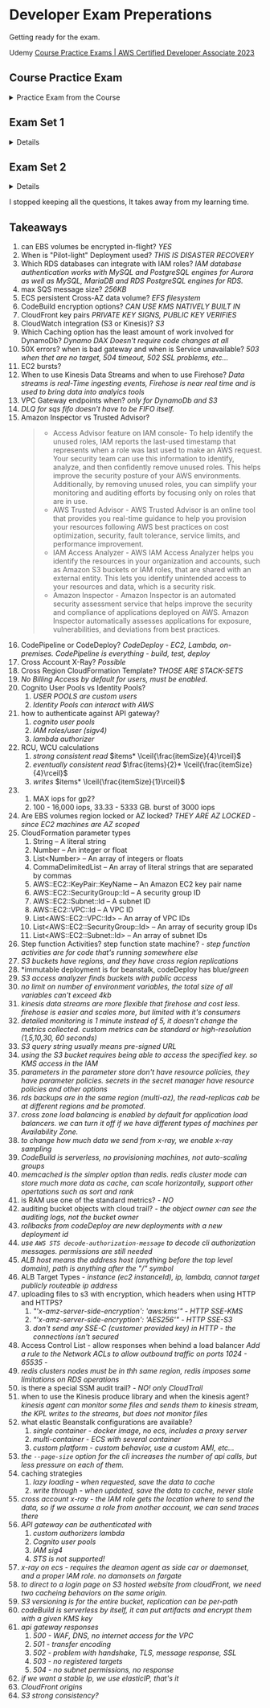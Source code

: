 <!--
ignore these words in spell check for this file
// cSpell:ignore NACL Alexa RCU xLarge
-->

<link rel="stylesheet" type="text/css" href="../../markdown-style.css">

# Developer Exam Preperations

Getting ready for the exam.

Udemy [Course Practice Exams | AWS Certified Developer Associate 2023](https://checkpoint.udemy.com/course/aws-certified-developer-associate-practice-tests-dva-c01)



## Course Practice Exam

<details>
<summary>
Practice Exam from the Course
</summary>

### Question 01

Question

> You are designing a high-performance application that requires *millions of connections*. You have several EC2 instances running Apache2 web servers and the application will require capturing the user’s source IP address and source port without the use of X-Forwarded-For.\
> Which of the following options will meet your needs?

Answer

> Network Load Balancer

 A Network Load Balancer functions at the fourth layer of the Open Systems Interconnection (OSI) model. It can handle millions of requests per second. After the load balancer receives a connection request, it selects a target from the target group for the default rule. It attempts to open a TCP connection to the selected target on the port specified in the listener configuration. Incoming connections remain unmodified, so application software need not support X-Forwarded-For.
### Question 02

Question

> A security company is requiring all developers to perform server-side encryption with customer-provided encryption keys when performing operations in AWS S3. Developers should write software with C# using the AWS SDK and implement the requirement in the PUT, GET, Head, and Copy operations.
> Which of the following encryption methods meets this requirement?

Answer

> SSE-C

 You have the following options for protecting data at rest in Amazon S3:
> - Server-Side Encryption – Request Amazon S3 to encrypt your object before saving it on disks in its data centers and then decrypt it when you download the objects.
> - Client-Side Encryption – Encrypt data client-side and upload the encrypted data to Amazon S3. In this case, you manage the encryption process, the encryption keys, and related tools.
> 
> For the given use-case, the company wants to manage the encryption keys via its custom application and let S3 manage the encryption, therefore you must use Server-Side Encryption with Customer-Provided Keys (SSE-C).\
> Using server-side encryption with customer-provided encryption keys (SSE-C) allows you to set your encryption keys. With the encryption key you provide as part of your request, Amazon S3 manages both the encryption, as it writes to disks, and decryption, when you access your objects.


### Question 03

Question

> An IT company uses AWS CloudFormation templates to provision their AWS infrastructure for Amazon EC2, Amazon VPC, and Amazon S3 resources. Using cross-stack referencing, a developer creates a stack called NetworkStack which will export the subnetId that can be used when creating EC2 instances in another stack.\
> To use the exported value in another stack, which of the following functions must be used?

Answer

> !ImportValue



 > The intrinsic function Fn::ImportValue returns the value of an output exported by another stack. You typically use this function to create cross-stack references.
> Incorrect options:
> - !Ref - Returns the value of the specified parameter or resource.
> - !GetAtt - Returns the value of an attribute from a resource in the template.
> - !Sub - Substitutes variables in an input string with values that you specify.
### Question 04

Question

> A development team at a social media company uses AWS Lambda for its serverless stack on AWS Cloud. For a new deployment, the Team Lead wants to send only a certain portion of the traffic to the new Lambda version. In case the deployment goes wrong, the solution should also support the ability to roll back to a previous version of the Lambda function, with MINIMUM downtime for the application.\
> As a Developer Associate, which of the following options would you recommend to address this use-case?

Answer

> Set up the application to use an alias that points to the current version. Deploy the new version of the code and configure the alias to send 10% of the users to this new version. If the deployment goes wrong, reset the alias to point all traffic to the current version


### Question 05

Question

> A developer from your team has configured the load balancer to route traffic equally between instances or across Availability Zones. However, Elastic Load Balancing (ELB) routes more traffic to one instance or Availability Zone than the others.\
> Why is this happening and how can it be fixed? (Select two)

Answer

> - Sticky sessions are enabled for the load balancer
> - Instances of a specific capacity type aren’t equally distributed across Availability Zones


### Question 06

Question

> A developer is configuring a bucket policy that denies upload object permission to any requests that do not include the `x-amz-server-side-encryption` header requesting server-side encryption with SSE-KMS for an Amazon S3 bucket - examplebucket.\
> Which of the following policies is the right fit for the given requirement?

Answer

``` json
{ "Version":"2012-10-17", "Id":"PutObjectPolicy", "Statement":[{ "Sid":"DenyUnEncryptedObjectUploads", "Effect":"Deny", "Principal":"", "Action":"s3:PutObject", "Resource":"arn:aws:s3:::examplebucket/", "Condition":{ "StringNotEquals":{ "s3:x-amz-server-side-encryption":"aws:kms" } } } ] }
```


### Question 07

Question

> You are responsible for an application that runs on multiple Amazon EC2 instances. In front of the instances is an Internet-facing load balancer that takes requests from clients over the internet and distributes them to the EC2 instances.
> A health check is configured to ping the index.html page found in the root directory for the health status. When accessing the website via the internet visitors of the website receive timeout errors.\
> What should be checked first to resolve the issue?

Answer

> Security Groups


### Question 08

Question

> A development team wants to build an application using serverless architecture. The team plans to use AWS Lambda functions extensively to achieve this goal.\
> The developers of the team work on different programming languages like Python, .NET and Javascript. The team wants to model the cloud infrastructure using any of these programming languages.\
> Which AWS service/tool should the team use for the given use-case?

Answer

> AWS Cloud Development kit


### Question 09

Question

> A .NET developer team works with many ASP.NET web applications that use EC2 instances to host them on IIS. The deployment process needs to be configured so that multiple versions of the application can run in AWS Elastic Beanstalk. One version would be used for development, testing, and another version for load testing.\
> Which of the following methods do you recommend?

Answer

> Define a dev environment with a single instance and a 'load test' environment that has settings close to production environment.

 AWS Elastic Beanstalk makes it easy to create new environments for your application. You can create and manage separate environments for development, testing, and production use, and you can deploy any version of your application to any environment. Environments can be long-running or temporary. When you terminate an environment, you can save its configuration to recreate it later.\
> It is common practice to have many environments for the same application. You can deploy multiple environments when you need to run multiple versions of an application. So for the given use-case, you can set up 'dev' and 'load test' environment.
### Question 10

Question

> A company has a workload that requires 14,000 consistent IOPS for data that must be durable and secure. The compliance standards of the company state that the data should be secure at every stage of its lifecycle on all of the EBS volumes they use
> Which of the following statements are true regarding data security on EBS?

Answer

> EBS volumes support both in-flight encryption and encryption at rest using KMS


### Question 11

Question

> A firm runs its technology operations on a fleet of Amazon EC2 instances. The firm needs a certain software to be available on the instances to support their daily workflows. The developer team has been told to use the user data feature of EC2 instances.
> Which of the following are true about the user data EC2 configuration? ( Select two)

Answer

> - By default, scripts entered as user data are executed with root user privileges.
> - By default, user data runs only during the boot cycle when you first launch an instance


### Question 12

Question

> You have a Java-based application running on EC2 instances loaded with AWS CodeDeploy agents. You are considering different options for deployment, one is the flexibility that allows for incremental deployment of your new application versions and replaces existing versions in the EC2 instances. The other option is a strategy in which an Auto Scaling group is used to perform a deployment.\
> Which of the following options will allow you to deploy in this manner? (Select two)

Answer

> - In-place Deployment
> - Blue/green Deployment




### Question 13

Question

> Your company leverages Amazon CloudFront to provide content via the internet to customers with low latency. Aside from latency, security is another concern and you are looking for help in enforcing end-to-end connections using HTTPS so that content is protected.\
> Which of the following options is available for HTTPS in AWS CloudFront?


Answer

> Between clients and CloudFront as well as between CloudFront and backend



### Question 14

Question

> You are planning to build a fleet of EBS-optimized EC2 instances to handle the load of your new application. Due to security compliance, your organization wants any secret strings used in the application to be encrypted to prevent exposing values as clear text.
> The solution requires that decryption events be audited and API calls to be simple. How can this be achieved? (select two)

Answer

> - Store the secret as SecureString in SSM Parameter Store.
> - Audit using CloudTrail


### Question 15

Question

> You are storing your video files in a separate S3 bucket than your main static website in an S3 bucket. When accessing the video URLs directly the users can view the videos on the browser, but they can't play the videos while visiting the main website.\
> What is the root cause of this problem?

Answer

> Enable CORS


### Question 16

Question

> A development team has configured inbound traffic for the relevant ports in both the Security Group of the EC2 instance as well as the Network Access Control List (NACL) of the subnet for the EC2 instance. The team is, however, unable to connect to the service running on the Amazon EC2 instance.\
> As a developer associate, which of the following will you recommend to fix this issue?

Answer

> Security Groups are stateful, so allowing inbound traffic to the necessary ports enables the connection. Network ACLs are stateless, so you must allow both inbound and outbound traffic

### Question 17

Question

> A development team has deployed a REST API in Amazon API Gateway to two different stages - a test stage and a prod stage. The test stage is used as a test build and the prod stage as a stable build. After the updates have passed the test, the team wishes to promote the test stage to the prod stage.\
> Which of the following represents the optimal solution for this use-case?

Answer

> Update stage variable value from the stage name of test to that of prod





### Question 18

Question

> As an AWS certified developer associate, you are working on an AWS CloudFormation template that will create resources for a company's cloud infrastructure. Your template is composed of three stacks which are Stack-A, Stack-B, and Stack-C. Stack-A will provision a VPC, a security group, and subnets for public web applications that will be referenced in Stack-B and Stack-C.\
> After running the stacks you decide to delete them, in which order should you do it?

Answer

> Stack B, then Stack C, then Stack A


### Question 19

Question

> The Development team at a media company is working on securing their databases.\
> Which of the following AWS database engines can be configured with IAM Database Authentication? (Select two)

Answer

> - RDS MySQL
> - RDS PostGreSQL



### Question 20

Question

> A large firm stores its static data assets on Amazon S3 buckets. Each service line of the firm has its own AWS account. For a business use case, the Finance department needs to give access to their S3 bucket's data to the Human Resources department.
> Which of the below options is NOT feasible for cross-account access of S3 bucket objects?

Answer

> Use IAM roles and resource-based policies delegate access across accounts within different partitions via programmatic access only.

AWS Delegation are between partitions (china, gov, general aws).



### Question 21

Question

> When running a Rolling deployment in Elastic Beanstalk environment, only two batches completed the deployment successfully, while rest of the batches failed to deploy the updated version. Following this, the development team terminated the instances from the failed deployment.\
> What will be the status of these failed instances post termination?

Answer

> Elastic Beanstalk will replace them with instances running the application version from the most recent successful deployment



### Question 22

Question

> While defining a business workflow as state machine on AWS Step Functions, a developer has configured several states.\
> Which of the following would you identify as the state that represents a single unit of work performed by a state machine?

Answer

``` json
"HelloWorld": {
  "Type": "Task",
  "Resource": "arn:aws:lambda:us-east-1:123456789012:function:HelloFunction",
  "Next": "AfterHelloWorldState",
  "Comment": "Run the HelloWorld Lambda function"
}
```



### Question 23

Question

> A Developer at a company is working on a CloudFormation template to set up resources. Resources will be defined using code and provisioned based on certain conditions defined in the `Conditions` section.\
> Which section of a CloudFormation template cannot be associated with `Condition`?

Answer

> Parameters



### Question 24

Question

> An e-commerce company has multiple EC2 instances operating in a private subnet which is part of a custom VPC. These instances are running an image processing application that needs to access images stored on S3. Once each image is processed, the status of the corresponding record needs to be marked as completed in a DynamoDB table.\
> How would you go about providing private access to these AWS resources which are not part of this custom VPC?

Answer

> Create a separate gateway endpoint for S3 and DynamoDB each. Add two new target entries for these two gateway endpoints in the route table of the custom VPC



### Question 25

Question

> You team maintains a public API Gateway that is accessed by clients from another domain. Usage has been consistent for the last few months but recently it has more than doubled. As a result, your costs have gone up and would like to prevent other unauthorized domains from accessing your API.\
> Which of the following actions should you take?

Answer

> Restrict access by using CORS 



### Question 26

Question

> A company's e-commerce application becomes slow when traffic spikes. The application has a three-tier architecture (web, application and database tier) that uses synchronous transactions. The development team at the company has identified certain bottlenecks in the application tier and it is looking for a long term solution to improve the application's performance.\
> As a developer associate, which of the following solutions would you suggest to meet the required application response times while accounting for any traffic spikes?

Answer

> Leverage horizontal scaling for the web and application tiers by using Auto Scaling groups and Application Load Balancer

### Question 27

Question

> You are working for a shipping company that is automating the creation of ECS clusters with an Auto Scaling Group using an AWS CloudFormation template that accepts cluster name as its parameters. Initially, you launch the template with input value 'MainCluster', which deployed five instances across two availability zones. The second time, you launch the template with an input value 'SecondCluster'.\
> However, the instances created in the second run were also launched in 'MainCluster' even after specifying a different cluster name.\
> What is the root cause of this issue?

Answer

>  The cluster name Parameter has not been updated in the file /etc/ecs/ecs.config during bootstrap



### Question 28

Question

> A financial services company has developed a REST API which is deployed in an Auto Scaling Group behind an Application Load Balancer. The API stores the data payload in DynamoDB and the static content is served through S3. Upon analyzing the usage pattern, it's found that 80% of the read requests are shared across all users.\
> As a Developer Associate, how can you improve the application performance while optimizing the cost with the least development effort?

Answer

> Enable DynamoDB Accelerator (DAX) for DynamoDB and CloudFront for S3





### Question 29

Question

> AWS CloudFormation helps model and provision all the cloud infrastructure resources needed for your business.\
> Which of the following services rely on CloudFormation to provision resources (Select two)?

Answer

> - AWS Elastic Beanstalk
> - AWS Serverless Application Model (AWS SAM)



### Question 30

Question

> Your company has been hired to build a resilient mobile voting app for an upcoming music award show that expects to have 5 to 20 million viewers. The mobile voting app will be marketed heavily months in advance so you are expected to handle millions of messages in the system. You are configuring Amazon Simple Queue Service (SQS) queues for your architecture that should receive messages from 20 KB to 200 KB.\
> Is it possible to send these messages to SQS?

Answer

> Yes, the max message size is 256KB



### Question 31

Question

> As a developer, you are working on creating an application using AWS Cloud Development Kit (CDK).\
> Which of the following represents the correct order of steps to be followed for creating an app using AWS CDK?

Answer

> Create the app from a template provided by AWS CDK -> Add code to the app to create resources within stacks -> Build the app (optional) -> Synthesize one or more stacks in the app -> Deploy stack(s) to your AWS account



### Question 32

Question

> An Auto Scaling group has a maximum capacity of 3, a current capacity of 2, and a scaling policy that adds 3 instances.\
> When executing this scaling policy, what is the expected outcome?


Answer

> Amazon EC2 Auto Scaling adds only 1 instance to the group



### Question 33

Question

> Amazon Simple Queue Service (SQS) has a set of APIs for various actions supported by the service.\
> As a developer associate, which of the following would you identify as correct regarding the CreateQueue API? (Select two)

Answer

> - You can't change the queue type after you create it
> - The visibility timeout value for the queue is in seconds, which defaults to 30 seconds

### Question 34

Question

> ECS Fargate container tasks are usually spread across Availability Zones (AZs) and the underlying workloads need persistent cross-AZ shared access to the data volumes configured for the container tasks.\
> Which of the following solutions is the best choice for these workloads?

Answer

> Amazon EFS volumes



### Question 35

Question

> A Developer is configuring Amazon EC2 Auto Scaling group to scale dynamically.\
> Which metric below is NOT part of Target Tracking Scaling Policy?



Answer

> `ApproximateNumberOfMessagesVisible` 



### Question 36

Question

> You are working with a t2.small instance bastion host that has the AWS CLI installed to help manage all the AWS services installed on it. You would like to know the security group and the instance id of the current instance.
> Which of the following will help you fetch the needed information?

Answer

> Query the metadata at http://169.254.169.254/latest/meta-data



### Question 37

Question

> A company follows collaborative development practices. The engineering manager wants to isolate the development effort by setting up simulations of API components owned by various development teams.\
> Which API integration type is best suited for this requirement?


Answer

> Mock



### Question 38

Question

> You were assigned to a project that requires the use of the AWS CLI to build a project with AWS CodeBuild. Your project's root directory includes the buildspec.yml file to run build commands and would like your build artifacts to be automatically encrypted at the end.\
> How should you configure CodeBuild to accomplish this?


Answer

> Specify a KMS key to use





### Question 39

Question

> A company uses Amazon Simple Email Service (SES) to cost-effectively send subscription emails to the customers. Intermittently, the SES service throws the error: Throttling – Maximum sending rate exceeded.\
> As a developer associate, which of the following would you recommend to fix this issue?

Answer

> Use Exponential Backoff technique to introduce delay in time before attempting to execute the operation again



### Question 40

Question

> Your company has embraced cloud-native microservices architectures. New applications must be dockerized and stored in a registry service offered by AWS. The architecture should support dynamic port mapping and support multiple tasks from a single service on the same container instance. All services should run on the same EC2 instance.\
> Which of the following options offers the best-fit solution for the given use-case?

Answer

> Application Load Balancer + ECS



### Question 41

Question

> A company ingests real-time data into its on-premises data center and subsequently a daily data feed is compressed into a single file and uploaded on Amazon S3 for backup. The typical compressed file size is around 2 GB.\
> Which of the following is the fastest way to upload the daily compressed file into S3?

Answer

> Upload the compressed file using multipart upload with S3 transfer acceleration





### Question 42

Question

> A developer is defining the signers that can create signed URLs for their Amazon CloudFront distributions.\
> Which of the following statements should the developer consider while defining the signers? (Select two)

Answer

> - When you create a signer, the public key is with CloudFront and private key is used to sign a portion of URL
> - When you use the root user to manage CloudFront key pairs, you can only have up to two active CloudFront key pairs per AWS account



### Question 43

Question

> A company has recently launched a new gaming application that the users are adopting rapidly. The company uses RDS MySQL as the database. The development team wants an urgent solution to this issue where the rapidly increasing workload might exceed the available database storage.\
> As a developer associate, which of the following solutions would you recommend so that it requires minimum development effort to address this requirement?

Answer

> Enable storage auto-scaling for RDS MySQL


### Question 44

Question

> You are getting ready for an event to show off your Alexa skill written in JavaScript. As you are testing your voice activation commands you find that some intents are not invoking as they should and you are struggling to figure out what is happening. You included the following code console.log(JSON.stringify(this.event)) in hopes of getting more details about the request to your Alexa skill.\
> You would like the logs stored in an Amazon Simple Storage Service (S3) bucket named MyAlexaLog. How do you achieve this?

Answer

> Use CloudWatch integration feature with S3





### Question 45

Question

> A developer is testing Amazon Simple Queue Service (SQS) queues in a development environment. The queue along with all its contents has to be deleted after testing.\
> Which SQS API should be used for this requirement?

Answer

> DeleteQueue 



### Question 46

Question

> A popular mobile app retrieves data from an AWS DynamoDB table that was provisioned with read-capacity units (RCU’s) that are evenly shared across four partitions. One of those partitions is receiving more traffic than the other partitions, causing hot partition issues.\
> What technology will allow you to reduce the read traffic on your AWS DynamoDB table with minimal effort?

Answer

> DynamoDB DAX





### Question 47

Question

> A banking application needs to send real-time alerts and notifications based on any updates from the backend services. The company wants to avoid implementing complex polling mechanisms for these notifications.\
> Which of the following types of APIs supported by the Amazon API Gateway is the right fit?

Answer

> WebSocket APIs





### Question 48

Question

> A company would like to migrate the existing application code from a GitHub repository to AWS CodeCommit.\
> As an AWS Certified Developer Associate, which of the following would you recommend for migrating the cloned repository to CodeCommit over HTTPS?

Answer

> Use Git credentials generated from IAM



### Question 49

Question

> A pharmaceutical company uses Amazon EC2 instances for application hosting and Amazon CloudFront for content delivery. A new research paper with critical findings has to be shared with a research team that is spread across the world.\
> Which of the following represents the most optimal solution to address this requirement without compromising the security of the content?

Answer

> Use CloudFront signed URL feature to control access to the file





### Question 50

Question

> An e-commerce company uses AWS CloudFormation to implement Infrastructure as Code for the entire organization. Maintaining resources as stacks with CloudFormation has greatly reduced the management effort needed to manage and maintain the resources. However, a few teams have been complaining of failing stack updates owing to out-of-band fixes running on the stack resources.\
> Which of the following is the best solution that can help in keeping the CloudFormation stack and its resources in sync with each other?

Answer

> Use Drift Detection feature of CloudFormation





### Question 51

Question

> A company wants to automate its order fulfillment and inventory tracking workflow. Starting from order creation to updating inventory to shipment, the entire process has to be tracked, managed and updated automatically.\
> Which of the following would you recommend as the most optimal solution for this requirement?

Answer

> Use AWS Step Functions to coordinate and manage the components of order management and inventory tracking workflow



### Question 52

Question

> DevOps engineers are developing an order processing system where notifications are sent to a department whenever an order is placed for a product. The system also pushes identical notifications of the new order to a processing module that would allow EC2 instances to handle the fulfillment of the order.\
> In the case of processing errors, the messages should be allowed to be re-processed at a later stage.The order processing system should be able to scale transparently without the need for any manual or programmatic provisioning of resources.\
> Which of the following solutions can be used to address this use-case?

Answer

> SNS + SQS





### Question 53

Question

> A company has built its technology stack on AWS serverless architecture for managing all its business functions. To expedite development for a new business requirement, the company is looking at using pre-built serverless applications.\
> Which AWS service represents the easiest solution to address this use-case?

Answer

> AWS Serverless Application Repository (SAR)



### Question 54

Question

> What steps can a developer take to optimize the performance of a CPU-bound AWS Lambda function and ensure fast response time?

Answer

> Increase the function's memory





### Question 55

Question

> You work as a developer doing contract work for the government on AWS gov cloud. Your applications use Amazon Simple Queue Service (SQS) for its message queue service. Due to recent hacking attempts, security measures have become stricter and require you to store data in encrypted queues.\
> Which of the following steps can you take to meet your requirements without making changes to the existing code?

Answer

> Enable SQS KMS encryption





### Question 56

Question

> You have migrated an on-premise SQL Server database to an Amazon Relational Database Service (RDS) database attached to a VPC inside a private subnet. Also, the related Java application, hosted on-premise, has been moved to an Amazon Lambda function.\
> Which of the following should you implement to connect AWS Lambda function to its RDS instance?

Answer

> Configure Lambda to connect to VPC with private subnet and Security Group needed to access RDS



### Question 57

Question

> A developer has created a new Application Load Balancer but has not registered any targets with the target groups.\
> Which of the following errors would be generated by the Load Balancer?

Answer

> HTTP 503: Service unavailable





### Question 58

Question

> After a test deployment in ElasticBeanstalk environment, a developer noticed that all accumulated Amazon EC2 burst balances were lost.\
> Which of the following options can lead to this behavior?

Answer

> The deployment was either run with immutable updates or in traffic splitting mode



### Question 59

Question

> A website serves static content from an Amazon Simple Storage Service (Amazon S3) bucket and dynamic content from an application load balancer. The user base is spread across the world and latency should be minimized for a better user experience.\
> Which technology/service can help access the static and dynamic content while keeping the data latency low?

Answer

> Configure CloudFront with multiple origins to serve both static and dynamic content at low latency to global users



### Question 60

Question

> A serverless application built on AWS processes customer orders 24/7 using an AWS Lambda function and communicates with an external vendor's HTTP API for payment processing. The development team wants to notify the support team in near real-time using an existing Amazon Simple Notification Service (Amazon SNS) topic, but only when the external API error rate exceeds 5% of the total transactions processed in an hour.\
> As an AWS Certified Developer Associate, which option will you suggest as the most efficient solution?

Answer

> Configure and push high-resolution custom metrics to CloudWatch that record the failures of the external payment processing API calls. Create a CloudWatch alarm that sends a notification via the existing SNS topic when the error rate exceeds the specified rate



### Question 61

Question

> The development team at an e-commerce company is preparing for the upcoming Thanksgiving sale. The product manager wants the development team to implement appropriate caching strategy on Amazon ElastiCache to withstand traffic spikes on the website during the sale. A key requirement is to facilitate consistent updates to the product prices and product description, so that the cache never goes out of sync with the backend.\
> As a Developer Associate, which of the following solutions would you recommend for the given use-case?

Answer

> Use a caching strategy to write to the backend first and then invalidate the cache





### Question 62

Question

> A company has more than 100 million members worldwide enjoying 125 million hours of TV shows and movies each day. The company uses AWS for nearly all its computing and storage needs, which use more than 10,000 server instances on AWS. This results in an extremely complex and dynamic networking environment where applications are constantly communicating inside AWS and across the Internet. Monitoring and optimizing its network is critical for the company.\
> The company needs a solution for ingesting and analyzing the multiple terabytes of real-time data its network generates daily in the form of flow logs. Which technology/service should the company use to ingest this data economically and has the flexibility to direct this data to other downstream systems?

Answer

> Amazon Kinesis Data Streams


### Question 63

Question

> A company developed an app-based service for citizens to book transportation rides in the local community. The platform is running on AWS EC2 instances and uses Amazon Relational Database Service (RDS) for storing transportation data.\
> A new feature has been requested where receipts would be emailed to customers with PDF attachments retrieved from Amazon Simple Storage Service (S3).\
> Which of the following options will provide EC2 instances with the right permissions to upload files to Amazon S3 and generate S3 Signed URL?

Answer

> Create an IAM Role for EC2



### Question 64

Question

> A junior developer has been asked to configure access to an Amazon EC2 instance hosting a web application. The developer has configured a new security group to permit incoming HTTP traffic from 0.0.0.0/0 and retained any default outbound rules.\
> A custom Network Access Control List (NACL) connected with the instance's subnet is configured to permit incoming HTTP traffic from 0.0.0.0/0 and retained any default outbound rules.\
> Which of the following solutions would you suggest if the EC2 instance needs to accept and respond to requests from the internet?

Answer

> An outbound rule must be added to the Network ACL (NACL) to allow the response to be sent to the client on the ephemeral port range



### Question 65

Question

> A junior developer working on ECS instances terminated a container instance in Amazon Elastic Container Service (Amazon ECS) as per instructions from the team lead. But the container instance continues to appear as a resource in the ECS cluster.\
> As a Developer Associate, which of the following solutions would you recommend to fix this behavior?

Answer

> You terminated the container instance while it was in STOPPED state, that lead to this synchronization issues

</details>

## Exam Set 1 
<details>

### Question 01

Question

> A development team lead is responsible for managing access for her IAM principals. At the start of the cycle, she has granted excess privileges to users to keep them motivated for trying new things. She now wants to ensure that the team has only the minimum permissions required to finish their work.\
> Which of the following will help her identify unused IAM roles and remove them without disrupting any service?

Answer

> Access Advisor feature on IAM console



### Question 02

Question

> As a developer, you are working on creating an application using AWS Cloud Development Kit (CDK).\
> Which of the following represents the correct order of steps to be followed for creating an app using AWS CDK?

Answer

> Create the app from a template provided by AWS CDK -> Add code to the app to create resources within stacks -> Build the app (optional) -> Synthesize one or more stacks in the app -> Deploy stack(s) to your AWS account



### Question 03

Question

> An IT company is configuring Auto Scaling for its Amazon EC2 instances spread across different AZs and Regions.\
> Which of the following scenarios are NOT correct about EC2 Auto Scaling? (Select two)

Answer

> - Auto Scaling groups that span across multiple Regions need to be enabled for all the Regions specified 
> - An Auto Scaling group can contain EC2 instances in only one Availability Zone of a Region


### Question 04

Question

> A developer has been asked to create a web application to be deployed on EC2 instances. The developer just wants to focus on writing application code without worrying about server provisioning, configuration and deployment.\
> As a Developer Associate, which AWS service would you recommend for the given use-case?

Answer

> Elastic Beanstalk





### Question 05

Question

> Amazon Simple Queue Service (SQS) has a set of APIs for various actions supported by the service.\
> As a developer associate, which of the following would you identify as correct regarding the CreateQueue API? (Select two)

Answer

> - You can't change the queue type after you create it
> - The visibility timeout value for the queue is in seconds, which defaults to 30 seconds



### Question 06

Question

> A developer is testing Amazon Simple Queue Service (SQS) queues in a development environment. The queue along with all its contents has to be deleted after testing.\
> Which SQS API should be used for this requirement?

Answer

> DeleteQueue 



### Question 07

Question

> When running a Rolling deployment in Elastic Beanstalk environment, only two batches completed the deployment successfully, while rest of the batches failed to deploy the updated version. Following this, the development team terminated the instances from the failed deployment.\
> What will be the status of these failed instances post termination?

Answer

> Elastic Beanstalk will replace them with instances running the application version from the most recent successful deployment



### Question 08

Question

> A developer has been asked to create an application that can be deployed across a fleet of EC2 instances. The configuration must allow for full control over the deployment steps using the blue-green deployment.\
> Which service will help you achieve that?

Answer

> CodeDeploy



### Question 09

Question

> You are a developer working on AWS Lambda functions that are invoked via REST API's using Amazon API Gateway. Currently, when a GET request is invoked by the consumer, the entire data-set returned by the Lambda function is visible. Your team lead asked you to format the data response.\
> Which feature of the API Gateway can be used to solve this issue?

Answer

> Use API Gateway Mapping Templates



### Question 10

Question

> The development team has just configured and attached the IAM policy needed to access AWS Billing and Cost Management for all users under the Finance department. But, the users are unable to see AWS Billing and Cost Management service in the AWS console.\
> What could be the reason for this issue?

Answer

> You need to activate IAM user access to the Billing and Cost Management console for all the users who need access



### Question 11 

Question

> A SaaS company runs a HealthCare web application that is used worldwide by users. There have been requests by mobile developers to expose public APIs for the application-specific functionality. You decide to make the APIs available to mobile developers as product offerings.\
> Which of the following options will allow you to do that?

Answer

> Use API Gateway Usage Plans





### Question 12

Question

> A company is creating a gaming application that will be deployed on mobile devices. The application will send data to a Lambda function-based RESTful API. The application will assign each API request a unique identifier.\
> The volume of API requests from the application can randomly vary at any given time of day. During request throttling, the application might need to retry requests. The API must be able to address duplicate requests without inconsistencies or data loss.\
> Which of the following would you recommend to handle these requirements?

Answer

> Persist the unique identifier for each request in a DynamoDB table. Change the Lambda function to check the table for the identifier before processing the request



### Question 13

Question

> A company uses Elastic Beanstalk to manage its IT infrastructure on AWS Cloud and it would like to deploy the new application version to the EC2 instances. When the deployment is executed, some instances should serve requests with the old application version, while other instances should serve requests using the new application version until the deployment is completed.\
> Which deployment meets this requirement without incurring additional costs?

Answer

> Rolling



### Question 14

Question

> A gaming company wants to store information about all the games that the company has released. Each game has a name, version number, and category (such as sports, puzzles, strategy, etc). The game information also can include additional properties about the supported platforms and technical specifications. This additional information is inconsistent across games.\
> You have been hired as an AWS Certified Developer Associate to build a solution that addresses the following use cases:
> - For a given name and version number, get all details about the game that has that name and version number.
> - For a given name, get all details about all games that have that name.
> - For a given category, get all details about all games in that category.
>
> What will you recommend as the most efficient solution?

Answer

> Set up an Amazon DynamoDB table with a primary key that consists of the name as the partition key and the version number as the sort key. Create a global secondary index that has the category as the partition key and the name as the sort key



### Question 15

Question

> An organization has hosted its EC2 instances in two AZs. AZ1 has two instances and AZ2 has 8 instances. The Elastic Load Balancer managing the instances in the two AZs has cross-zone load balancing enabled in its configuration.\
> What percentage traffic will each of the instances in AZ1 receive?

Answer

> 10 - Cross-zone load Balancing in enabled



### Question 16

Question

> A development team has configured inbound traffic for the relevant ports in both the Security Group of the EC2 instance as well as the Network Access Control List (NACL) of the subnet for the EC2 instance. The team is, however, unable to connect to the service running on the Amazon EC2 instance.\
> As a developer associate, which of the following will you recommend to fix this issue?

Answer

> Security Groups are stateful, so allowing inbound traffic to the necessary ports enables the connection. Network ACLs are stateless, so you must allow both inbound and outbound traffic



### Question 17

Question

> You are a developer in a manufacturing company that has several servers on-site. The company decides to move new development to the cloud using serverless technology. You decide to use the AWS Serverless Application Model (AWS SAM) and work with an AWS SAM template file to represent your serverless architecture.\
> Which of the following is NOT a valid serverless resource type?

Answer

> AWS::Serverless::UserPool





### Question 18

Question

> A retail company is migrating its on-premises database to Amazon RDS for PostgreSQL. The company has read-heavy workloads. The development team at the company is looking at refactoring the code to achieve optimum read performance for SQL queries.\
> Which solution will address this requirement with the least current as well as future development effort?


Answer

> Set up Amazon RDS with one or more read replicas. Refactor the application code so that the queries use the endpoint for the read replicas



### Question 19

Question

> A development team wants to build an application using serverless architecture. The team plans to use AWS Lambda functions extensively to achieve this goal. The developers of the team work on different programming languages like Python, .NET and Javascript. The team wants to model the cloud infrastructure using any of these programming languages.\
> Which AWS service/tool should the team use for the given use-case?

Answer

> AWS Cloud Development Kit (CDK) 



### Question 20

Question

> The manager at an IT company wants to set up member access to user-specific folders in an Amazon S3 bucket - bucket-a. So, user x can only access files in his folder - bucket-a/user/user-x/ and user y can only access files in her folder - bucket-a/user/user-y/ and so on.\
> As a Developer Associate, which of the following IAM constructs would you recommend so that the policy snippet can be made generic for all team members and the manager does not need to create separate IAM policy for each team member?

Answer

> IAM policy variables





### Question 21

Question

> To enable HTTPS connections for his web application deployed on the AWS Cloud, a developer is in the process of creating server certificate.\
> Which AWS entities can be used to deploy SSL/TLS server certificates? (Select two)

Answer

> - AWS Certificate Manager
> - IAM 





### Question 22

Question

> You have deployed a Java application to an EC2 instance where it uses the X-Ray SDK. When testing from your personal computer, the application sends data to X-Ray but when the application runs from within EC2, the application fails to send data to X-Ray.\
> Which of the following does NOT help with debugging the issue?

Answer

> X-Ray sampling



### Question 23

Question

> After a test deployment in ElasticBeanstalk environment, a developer noticed that all accumulated Amazon EC2 burst balances were lost.\
> Which of the following options can lead to this behavior?

Answer

> The deployment was either run with immutable updates or in traffic splitting mode



### Question 24

Question

> An application is hosted by a 3rd party and exposed at yourapp.3rdparty.com. You would like to have your users access your application using www.mydomain.com, which you own and manage under Route 53.\
> What Route 53 record should you create?

Answer

> CNAME



### Question 25

Question

> You have chosen AWS Elastic Beanstalk to upload your application code and allow it to handle details such as provisioning resources and monitoring.\
> When creating configuration files for AWS Elastic Beanstalk which naming convention should you follow?

Answer

> `.ebextensions/<mysettings>.config`



### Question 26

Question

> A developer has an application that stores data in an Amazon S3 bucket. The application uses an HTTP API to store and retrieve objects. When the PutObject API operation adds objects to the S3 bucket the developer must encrypt these objects at rest by using server-side encryption with Amazon S3-managed keys (SSE-S3).\
> Which solution will guarantee that any upload request without the mandated encryption is not processed?


Answer

> Invoke the PutObject API operation and set the `x-amz-server-side-encryption` header as `AES256`. Use an S3 bucket policy to deny permission to upload an object unless the request has this header



### Question 27

Question

> A data analytics company processes Internet-of-Things (IoT) data using Amazon Kinesis. The development team has noticed that the IoT data feed into Kinesis experiences periodic spikes. The PutRecords API call occasionally fails and the logs show that the failed call returns the response shown below:
```json
HTTP/1.1 200 OK
x-amzn-RequestId: <RequestId>
Content-Type: application/x-amz-json-1.1
Content-Length: <PayloadSizeBytes>
Date: <Date>
{
    "FailedRecordCount": 2,
    "Records": [
        {
            "SequenceNumber": "49543463076548007577105092703039560359975228518395012686",
            "ShardId": "shardId-000000000000"
        },
        {
            "ErrorCode": "ProvisionedThroughputExceededException",
            "ErrorMessage": "Rate exceeded for shard shardId-000000000001 in stream exampleStreamName under account 111111111111."
        },
        {
            "ErrorCode": "InternalFailure",
            "ErrorMessage": "Internal service failure."
        }
    ]
}
```
> As an AWS Certified Developer Associate, which of the following options would you recommend to address this use case? (Select two)

Answer

> - Use an error retry and exponential backoff mechanism
> - Decrease the frequency or size of your requests



### Question 28

Question

> Your global organization has an IT infrastructure that is deployed using CloudFormation on AWS Cloud. One employee, in us-east-1 Region, has created a stack 'Application1' and made an exported output with the name 'ELBDNSName'. Another employee has created a stack for a different application 'Application2' in us-east-2 Region and also exported an output with the name 'ELBDNSName'.\
> The first employee wanted to deploy the CloudFormation stack 'Application1' in us-east-2, but it got an error. What is the cause of the error?

Answer

> Exported Output Values in CloudFormation must have unique names within a single Region



### Question 29

Question

> The development team at a company creates serverless solutions using AWS Lambda. Functions are invoked by clients via AWS API Gateway which anyone can access. The team lead would like to control access using a 3rd party authorization mechanism.\
> As a Developer Associate, which of the following options would you recommend for the given use-case?

Answer

> Lambda Authorizer



### Question 30

Question

> Which of the following best describes how KMS Encryption works?

Answer

> KMS stores the CMK, and receives data from the clients, which it encrypts and sends back


### Question 31

Question

> A company has built its technology stack on AWS serverless architecture for managing all its business functions. To expedite development for a new business requirement, the company is looking at using pre-built serverless applications.\
> Which AWS service represents the easiest solution to address this use-case?



Answer

> AWS Serverless Application Repository (SAR)



### Question 32

Question

> ECS Fargate container tasks are usually spread across Availability Zones (AZs) and the underlying workloads need persistent cross-AZ shared access to the data volumes configured for the container tasks.\
> Which of the following solutions is the best choice for these workloads?

Answer

> Amazon EFS volumes



### Question 33

Question

> A company wants to improve the performance of its popular API service that offers unauthenticated read access to daily updated statistical information via Amazon API Gateway and AWS Lambda.\
> What measures can the company take?

Answer

> Enable API caching in API Gateway



### Question 34

Question

> An E-commerce business, has its applications built on a fleet of Amazon EC2 instances, spread across various Regions and AZs. The technical team has suggested using Elastic Load Balancers for better architectural design.\
> What characteristics of an Elastic Load Balancer make it a winning choice? (Select two)

Answer

> - Separate public traffic from private traffic 
> - Build a highly available system



### Question 35

Question

> A Developer has been entrusted with the job of securing certain S3 buckets that are shared by a large team of users. Last time, a bucket policy was changed, the bucket was erroneously available for everyone, outside the organization too.\
> Which feature/service will help the developer identify similar security issues with minimum effort

Answer

> IAM Access Analyzer



### Question 36

Question

> You are running workloads on AWS and have embedded RDS database connection strings within each web server hosting your applications. After failing a security audit, you are looking at a different approach to store your secrets securely and automatically rotate the database credentials.\
> Which AWS service can you use to address this use-case?

Answer

> Secrets Manager



### Question 37

Question

> A development team at a social media company uses AWS Lambda for its serverless stack on AWS Cloud. For a new deployment, the Team Lead wants to send only a certain portion of the traffic to the new Lambda version. In case the deployment goes wrong, the solution should also support the ability to roll back to a previous version of the Lambda function, with MIMINUM downtime for the application.\
> As a Developer Associate, which of the following options would you recommend to address this use-case?

Answer

> Set up the application to use an alias that points to the current version. Deploy the new version of the code and configure the alias to send 10% of the users to this new version. If the deployment goes wrong, reset the alias to point all traffic to the current version



### Question 38

Question

> Your company has configured AWS Organizations to manage multiple AWS accounts. Within each AWS account, there are many CloudFormation scripts running. Your manager has requested that each script output the account number of the account the script was executed in.\
> Which Pseudo parameter will you use to get this information?

Answer

> AWS::AccountId



### Question 39

Question

> CodeCommit is a managed version control service that hosts private Git repositories in the AWS cloud.\
> Which of the following credential types is NOT supported by IAM for CodeCommit?

Answer

> IAM username and password



### Question 40

Question

> A company wants to provide beta access to some developers on its development team for a new version of the company's Amazon API Gateway REST API, without causing any disturbance to the existing customers who are using the API via a frontend UI and Amazon Cognito authentication. The new version has new endpoints and backward-incompatible interface changes, and the company's development team is responsible for its maintenance.\
> Which of the following will satisfy these requirements in the MOST operationally efficient manner?

Answer

> Create a development stage on the API Gateway API and then have the developers point the endpoints to the development stage



### Question 41

Question

> A cybersecurity firm wants to run their applications on single-tenant hardware to meet security guidelines.\
> Which of the following is the MOST cost-effective way of isolating their Amazon EC2 instances to a single tenant?

Answer

> Dedicated Instances - Dedicated Instances are Amazon EC2 instances that run in a virtual private cloud (VPC) on hardware that's dedicated to a single customer. Dedicated Instances that belong to different AWS accounts are physically isolated at a hardware level, even if those accounts are linked to a single-payer account. However, Dedicated Instances may share hardware with other instances from the same AWS account that are not Dedicated Instances.\
> A Dedicated Host is also a physical server that's dedicated for your use. With a Dedicated Host, you have visibility and control over how instances are placed on the server.



### Question 42

Question

> An e-commerce company has developed an API that is hosted on Amazon ECS. Variable traffic spikes on the application are causing order processing to take too long. The application processes orders using Amazon SQS queues. The ApproximateNumberOfMessagesVisible metric spikes at very high values throughout the day which triggers the CloudWatch alarm. Other ECS metrics for the API containers are well within limits.\
> As a Developer Associate, which of the following will you recommend for improving performance while keeping costs low?

Answer

> Use backlog per instance metric with target tracking scaling policy



### Question 43

Question

> You are a developer for a web application written in .NET which uses the AWS SDK. You need to implement an authentication mechanism that returns a JWT (JSON Web Token).\
> Which AWS service will help you with token handling and management?

Answer

> Cognito User Pools



### Question 44

Question

> A media company has created a video streaming application and it would like their Brazilian users to be served by the company's Brazilian servers. Other users around the globe should not be able to access the servers through DNS queries.\
> Which Route 53 routing policy meets this requirement?

Answer

> Geolocation



### Question 45

Question

> Your company has stored all application secrets in SSM Parameter Store. The audit team has requested to get a report to better understand when and who has issued API calls against SSM Parameter Store.\
> Which of the following options can be used to produce your report?

Answer

> Use AWS CloudTrail to get a record of actions taken by a user



### Question 46

Question

> As part of his development work, an AWS Certified Developer Associate is creating policies and attaching them to IAM identities. After creating necessary Identity-based policies, he is now creating Resource-based policies.\
> Which is the only resource-based policy that the IAM service supports?

Answer

> Trust policy



### Question 47

Question

> A developer is configuring a bucket policy that denies upload object permission to any requests that do not include the x-amz-server-side-encryption header requesting server-side encryption with SSE-KMS for an Amazon S3 bucket - examplebucket.\
> Which of the following policies is the right fit for the given requirement?

Answer

```json
{ "Version":"2012-10-17", "Id":"PutObjectPolicy", "Statement":[{ "Sid":"DenyUnEncryptedObjectUploads", "Effect":"Deny", "Principal":"", "Action":"s3:PutObject", "Resource":"arn:aws:s3:::examplebucket/", "Condition":{ "StringNotEquals":{ "s3:x-amz-server-side-encryption":"aws:kms" } } } ] }
```




### Question 48

Question

> You are creating a Cloud Formation template to deploy your CMS application running on an EC2 instance within your AWS account. Since the application will be deployed across multiple regions, you need to create a map of all the possible values for the base AMI.\
> How will you invoke the !FindInMap function to fulfill this use case?

Answer

> `!FindInMap [ MapName, TopLevelKey, SecondLevelKey ]`



### Question 49

Question

> A multi-national company has multiple business units with each unit having its own AWS account. The development team at the company would like to debug and trace data across accounts and visualize it in a centralized account.\
> As a Developer Associate, which of the following solutions would you suggest for the given use-case?

Answer

> X-Ray



### Question 50

Question

> A multi-national company has just moved to AWS Cloud and it has configured forecast-based AWS Budgets alerts for cost management. However, no alerts have been received even though the account and the budgets have been created almost three weeks ago.\
> What could be the issue with the AWS Budgets configuration?

Answer

> AWS requires approximately 5 weeks of usage data to generate budget forecasts



### Question 51

Question

> You have created a Java application that uses RDS for its main data storage and ElastiCache for user session storage. The application needs to be deployed using Elastic Beanstalk and every new deployment should allow the application servers to reuse the RDS database. On the other hand, user session data stored in ElastiCache can be re-created for every deployment.\
> Which of the following configurations will allow you to achieve this? (Select two)

Answer

> - ElastiCache defined in .ebextensions/
> - RDS database defined externally and referenced through environment variables 



### Question 52

Question

> As an AWS Certified Developer Associate, you have configured the AWS CLI on your workstation. Your default region is us-east-1 and your IAM user has permissions to operate commands on services such as EC2, S3 and RDS in any region. You would like to execute a command to stop an EC2 instance in the us-east-2 region.\
> What of the following is the MOST optimal solution to address this use-case?

Answer

> Use the `--region` parameter



### Question 53

Question

> You are storing bids information on your betting application and you would like to automatically expire DynamoDB table data after one week.\
> What should you use?


Answer

> Use TTL





### Question 54

Question

> You have created an Elastic Load Balancer that has marked all the EC2 instances in the target group as unhealthy. Surprisingly, when you enter the IP address of the EC2 instances in your web browser, you can access your website.\
> What could be the reason your instances are being marked as unhealthy? (Select two)


Answer

> - The security group of the EC2 instance does not allow for traffic from the security group of the Application Load Balancer
> - The route for the health check is misconfigured



### Question 55

Question

> A development team wants to deploy an AWS Lambda function that requires significant CPU utilization.\
> As a Developer Associate, which of the following would you suggest for reducing the average runtime of the function?

Answer

> Deploy the function with its memory allocation set to the maximum amount -

### Question 56

Question

> A global e-commerce company wants to perform geographic load testing of its order processing API. The company must deploy resources to multiple AWS Regions to support the load testing of the API.\
> How can the company address these requirements without additional application code?


Answer

> Set up an AWS CloudFormation template that defines the load test resources. Leverage the AWS CLI create-stack-set command to create a stack set in the desired Regions

### Question 57

Question

> An organization has offices across multiple locations and the technology team has configured an Application Load Balancer across targets in multiple Availability Zones. The team wants to analyze the incoming requests for latencies and the client's IP address patterns.\
> Which feature of the Load Balancer will help collect the required information?

Answer

> ALB access logs
>
> 
### Question 58

Question

> A startup with newly created AWS account is testing different EC2 instances. They have used Burstable performance instance - T2.micro - for 35 seconds and stopped the instance.\
> At the end of the month, what is the instance usage duration that the company is charged for?

Answer

> 0 - free tier

### Question 59

Question

> A firm runs its technology operations on a fleet of Amazon EC2 instances. The firm needs a certain software to be available on the instances to support their daily workflows. The developer team has been told to use the user data feature of EC2 instances.\
> Which of the following are true about the user data EC2 configuration? ( Select two)

Answer

> - By default, scripts entered as user data are executed with root user privileges
> - By default, user data runs only during the boot cycle when you first launch an instance

### Question 60

Question

> As an AWS Certified Developer Associate, you are given a document written in YAML that represents the architecture of a serverless application. The first line of the document contains Transform: 'AWS::Serverless-2016-10-31'.\
> What does the Transform section in the document represent?

Answer

> Presence of 'Transform' section indicates it is a Serverless Application Model (SAM) template

### Question 61

Question

> Which of the following security credentials can only be created by the AWS Account root user?

Answer

> CloudFront Key Pairs

### Question 62

Question

> You're a developer working on a large scale order processing application. After developing the features, you commit your code to AWS CodeCommit and begin building the project with AWS CodeBuild before it gets deployed to the server. The build is taking too long and the error points to an issue resolving dependencies from a third-party. You would like to prevent a build running this long in the future for similar underlying reasons.\
> Which of the following options represents the best solution to address this use-case?

Answer

> Enable CodeBuild timeouts

### Question 63

Question

> A Developer at a company is working on a CloudFormation template to set up resources. Resources will be defined using code and provisioned based on certain conditions defined in the Conditions section.\
> Which section of a CloudFormation template cannot be associated with Condition?

Answer

> Parameters

### Question 64

Question

> As an AWS Certified Developer Associate, you have been asked to create an AWS Elastic Beanstalk environment to handle deployment for an application that has high traffic and high availability needs. You need to deploy the new version using Beanstalk while making sure that performance and availability are not affected.\
> Which of the following is the MOST optimal way to do this while keeping the solution cost-effective?

Answer

> Deploy using 'Rolling with additional batch' deployment policy

### Question 65

Question

> The Technical Lead of your team has reviewed a CloudFormation YAML template written by a new recruit and specified that an invalid section has been added to the template.\
> Which of the following represents an invalid section of the CloudFormation template?

Answer

> 'Dependencies' section of the template







</details>

## Exam Set 2
<details>

### Question 01

Question

> An e-commerce company uses AWS CloudFormation to implement Infrastructure as Code for the entire organization. Maintaining resources as stacks with CloudFormation has greatly reduced the management effort needed to manage and maintain the resources. However, a few teams have been complaining of failing stack updates owing to out-of-band fixes running on the stack resources.\
> Which of the following is the best solution that can help in keeping the CloudFormation stack and its resources in sync with each other?

Answer

> Use Drift Detection feature of CloudFormation

### Question 02

Question

> A serverless application built on AWS processes customer orders 24/7 using an AWS Lambda function and communicates with an external vendor's HTTP API for payment processing. The development team wants to notify the support team in near real-time using an existing Amazon Simple Notification Service (Amazon SNS) topic, but only when the external API error rate exceeds 5% of the total transactions processed in an hour.\
> As an AWS Certified Developer Associate, which option will you suggest as the most efficient solution?

Answer

> Configure and push high-resolution custom metrics to CloudWatch that record the failures of the external payment processing API calls. Create a CloudWatch alarm that sends a notification via the existing SNS topic when the error rate exceeds the specified rate

### Question 03

Question

> The app development team at a social gaming mobile app wants to simplify the user sign up process for the app. The team is looking for a fully managed scalable solution for user management in anticipation of the rapid growth that the app foresees.\
> As a Developer Associate, which of the following solutions would you suggest so that it requires the LEAST amount of development effort?

Answer

> Use Cognito User pools to facilitate sign up and user management for the mobile app

### Question 04

Question

> You create an Auto Scaling group to work with an Application Load Balancer. The scaling group is configured with a minimum size value of 5, a maximum value of 20, and the desired capacity value of 10. One of the 10 EC2 instances has been reported as unhealthy.\
> Which of the following actions will take place?

Answer

> The ASG will terminate the EC2 Instance

### Question 05

Question

> An e-commerce company manages a microservices application that receives orders from various partners through a customized API for each partner exposed via Amazon API Gateway. The orders are processed by a shared Lambda function.\
> How can the company notify each partner regarding the status of their respective orders in the most efficient manner, without affecting other partners' orders? Also, the solution should be scalable to accommodate new partners with minimal code changes required.

Answer 

> Set up an SNS topic and subscribe each partner to the SNS topic. Modify the Lambda function to publish messages with specific attributes to the SNS topic and apply the appropriate filter policy to the topic subscription.

### Question 06

Question

> A developer is looking at establishing access control for an API that connects to a Lambda function downstream.\
> Which of the following represents a mechanism that CANNOT be used for authenticating with the API Gateway?

Answer

> AWS Security Token Service (STS).

### Question 07

Question

> You are a developer working on a web application written in Java and would like to use AWS Elastic Beanstalk for deployment because it would handle deployment, capacity provisioning, load balancing, auto-scaling, and application health monitoring.\
> In the past, you connected to your provisioned instances through SSH to issue configuration commands. Now, you would like a configuration mechanism that automatically applies settings for you.\
> Which of the following options would help do this?

Answer

> Include config files in .ebextensions/ at the root of your source code



### Question 08

Question

> The development team at an analytics company is using SQS queues for decoupling the various components of application architecture. As the consumers need additional time to process SQS messages, the development team wants to postpone the delivery of new messages to the queue for a few seconds.\
> As a Developer Associate, which of the following solutions would you recommend to the development team?

Answer

> Use delay queues to postpone the delivery of new messages to the queue for a few seconds

### Question 09

Question

> As a senior architect, you are responsible for the development, support, maintenance, and implementation of all database applications written using NoSQL technology. A new project demands a throughput requirement of 10 strongly consistent reads per second of 6KB in size each.\
> How many read capacity units will you need when configuring your DynamoDB table?

Answer

> 20
> - calculation $\frac{10}{1}* \lceil{\frac{6}{4}\rceil} = 10 * 2 = 20$
> - strong consistent read $items* \lceil{\frac{itemSize}{4}\rceil}$
> - eventually consistent read $\frac{items}{2}* \lceil{\frac{itemSize}{4}\rceil}$
> - writes $items* \lceil{\frac{itemSize}{1}\rceil}$

### Question 10

Question

> A social gaming application supports the transfer of gift vouchers between users. When a user hits a certain milestone on the leaderboard, they earn a gift voucher that can be redeemed or transferred to another user.\
> The development team wants to ensure that this transfer is captured in the database such that the records for both users are either written successfully with the new gift vouchers or the status quo is maintained.\
> Which of the following solutions represent the best-fit options to meet the requirements for the given use-case? (Select two)

Answer

> - Use the DynamoDB transactional read and write APIs on the table items as a single, all-or-nothing operation
> - Complete both operations on RDS MySQL in a single transaction block



### Question 11

Question

> A developer wants to securely store and retrieve various types of variables, such as remote API authentication information, API URL, and related credentials across different environments of an application deployed on Amazon Elastic Container Service (Amazon ECS).\
> What would be the best approach that needs minimal modifications in the application code?

Answer

> Configure the application to fetch the variables and credentials from AWS Systems Manager Parameter Store by leveraging hierarchical unique paths in Parameter Store for each variable in each environment

### Question 12

Question

> A diagnostic lab stores its data on DynamoDB. The lab wants to backup a particular DynamoDB table data on Amazon S3, so it can download the S3 backup locally for some operational use.\
> Which of the following options is NOT feasible?

Answer

> Use the DynamoDB on-demand backup capability to write to Amazon S3 and download locally.\
> This option is not feasible for the given use-case. DynamoDB has two built-in backup methods (On-demand, Point-in-time recovery) that write to Amazon S3, but you will not have access to the S3 buckets that are used for these backups.

### Question 13

Question

> A CRM application is hosted on Amazon EC2 instances with the database tier using DynamoDB. The customers have raised privacy and security concerns regarding sending and receiving data across the public internet.\
> As a developer associate, which of the following would you suggest as an optimal solution for providing communication between EC2 instances and DynamoDB without using the public internet?

Answer

> Configure VPC endpoints for DynamoDB that will provide required internal access without using public internet

### Question 14

Question

> A company has created an Amazon S3 bucket that holds customer data. The team lead has just enabled access logging to this bucket. The bucket size has grown substantially after starting access logging. Since no new files have been added to the bucket, the perplexed team lead is looking for an answer.\
> Which of the following reasons explains this behavior?

Answer

> S3 access logging is pointing to the same bucket and is responsible for the substantial growth of bucket size

### Question 15

Question

> A developer in your company was just promoted to Team Lead and will be in charge of code deployment on EC2 instances via AWS CodeCommit and AWS CodeDeploy. Per the new requirements, the deployment process should be able to change permissions for deployed files as well as verify the deployment success.\
> Which of the following actions should the new Developer take?

Answer

> Define an appspec.yml file in the root directory.\
> An AppSpec file must be a YAML-formatted file named appspec.yml and it must be placed in the root of the directory structure of an application's source code.\
> The AppSpec file is used to:
> - Map the source files in your application revision to their destinations on the instance.
> - Specify custom permissions for deployed files.
> - Specify scripts to be run on each instance at various stages of the deployment process.
> - During deployment, the CodeDeploy agent looks up the name of the current event in the hooks section of the AppSpec file. If the event is not found, the CodeDeploy agent moves on to the next step. If the event is found, the CodeDeploy agent retrieves the list of scripts to execute. The scripts are run sequentially, in the order in which they appear in the file. The status of each script is logged in the CodeDeploy agent log file on the instance.

### Question 16

Question

> What steps can a developer take to optimize the performance of a CPU-bound AWS Lambda function and ensure fast response time?

Answer

> Increase the function's memory



### Question 17

Question

> A developer wants to package the code and dependencies for the application-specific Lambda functions as container images to be hosted on Amazon Elastic Container Registry (ECR).\
> Which of the following options are correct for the given requirement? (Select two)



Answer

> - To deploy a container image to Lambda, the container image must implement the Lambda Runtime API
> - AWS Lambda service does not support Lambda functions that use multi-architecture container images

### Question 18

Question

> The development team at a multi-national retail company wants to support trusted third-party authenticated users from the supplier organizations to create and update records in specific DynamoDB tables in the company's AWS account.\
> As a Developer Associate, which of the following solutions would you suggest for the given use-case?

Answer

> Use Cognito Identity pools to enable trusted third-party authenticated users to access DynamoDB

### Question 19

Question

> As an AWS certified developer associate, you are working on an AWS CloudFormation template that will create resources for a company's cloud infrastructure. Your template is composed of three stacks which are Stack-A, Stack-B, and Stack-C. Stack-A will provision a VPC, a security group, and subnets for public web applications that will be referenced in Stack-B and Stack-C.\
> After running the stacks you decide to delete them, in which order should you do it?

Answer

> Stack B, then Stack C, then Stack A



### Question 20

Question

> A pharmaceutical company uses Amazon EC2 instances for application hosting and Amazon CloudFront for content delivery. A new research paper with critical findings has to be shared with a research team that is spread across the world.

Which of the following represents the most optimal solution to address this requirement without compromising the security of the content?


Answer

> Use CloudFront signed URL feature to control access to the file



### Question 21

Question

> The development team at a retail company is gearing up for the upcoming Thanksgiving sale and wants to make sure that the application's serverless backend running via Lambda functions does not hit latency bottlenecks as a result of the traffic spike.

As a Developer Associate, which of the following solutions would you recommend to address this use-case?

Answer

> Configure Application Auto Scaling to manage Lambda provisioned concurrency on a schedule

### Question 22

Question

> While troubleshooting, a developer realized that the Amazon EC2 instance is unable to connect to the Internet using the Internet Gateway.\
> Which conditions should be met for Internet connectivity to be established? (Select two)

Answer

> - The network ACLs associated with the subnet must have rules to allow inbound and outbound traffic
> - The route table in the instance’s subnet should have a route to an Internet Gateway

### Question 23

Question

> Your company has embraced cloud-native microservices architectures. New applications must be dockerized and stored in a registry service offered by AWS. The architecture should support dynamic port mapping and support multiple tasks from a single service on the same container instance. All services should run on the same EC2 instance.\
> Which of the following options offers the best-fit solution for the given use-case?

Answer

> Application Load Balancer + ECS



### Question 24

Question

> A company runs its flagship application on a fleet of Amazon EC2 instances. After misplacing a couple of private keys from the SSH key pairs, they have decided to re-use their SSH key pairs for the different instances across AWS Regions.\
> As a Developer Associate, which of the following would you recommend to address this use-case?

Answer

> Generate a public SSH key from a private SSH key. Then, import the key into each of your AWS Regions.\
> Here is the correct way of reusing SSH keys in your AWS Regions:
> 1. Generate a public SSH key (.pub) file from the private SSH key (.pem) file.
> 1. Set the AWS Region you wish to import to.
> 1. Import the public SSH key into the new Region.

### Question 25

Question

> A business has their test environment built on Amazon EC2 configured on General purpose SSD volume.\
> At which gp2 volume size will their test environment hit the max IOPS?

Answer

> 5.3 TiB - General Purpose SSD (gp2) volumes offer cost-effective storage that is ideal for a broad range of workloads.\
> These volumes deliver single-digit millisecond latencies and the ability to burst to 3,000 IOPS for extended periods of time. Between a minimum of 100 IOPS (at 33.33 GiB and below) and a maximum of 16,000 IOPS (at 5,334 GiB and above), baseline performance scales linearly at 3 IOPS per GiB of volume size.

### Question 26

Question

> A developer needs to automate software package deployment to both Amazon EC2 instances and virtual servers running on-premises, as part of continuous integration and delivery that the business has adopted.\
> Which AWS service should he use to accomplish this task?

Answer

> AWS CodeDeploy

### Question 27

Question

> A developer working with EC2 Windows instance has installed Kinesis Agent for Windows to stream JSON-formatted log files to Amazon Simple Storage Service (S3) via Amazon Kinesis Data Firehose. The developer wants to understand the sink type capabilities of Kinesis Firehose.\
> Which of the following sink types is NOT supported by Kinesis Firehose.

Answer

> Amazon ElastiCache with Amazon S3 as backup.

### Question 28

Question

> A developer working with EC2 Windows instance has installed Kinesis Agent for Windows to stream JSON-formatted log files to Amazon Simple Storage Service (S3) via Amazon Kinesis Data Firehose. The developer wants to understand the sink type capabilities of Kinesis Firehose.\
> Which of the following sink types is NOT supported by Kinesis Firehose.

Answer

> Leverage Cognito user pools to manage user accounts and set up an Amazon Cognito user pool authorizer in API Gateway to control access to the API. Set up a Lambda function to store the images in Amazon S3 and save the image object's S3 key as part of the photo details in a DynamoDB table. Have the Lambda function retrieve previously uploaded images by querying DynamoDB for the S3 key.\
> A user pool is a user directory in Amazon Cognito. With a user pool, your users can sign in to your web or mobile app through Amazon Cognito. Your users can also sign in through social identity providers like Google, Facebook, Amazon, or Apple, and SAML identity providers. Whether your users sign in directly or through a third party, all members of the user pool have a directory profile that you can access through a Software Development Kit (SDK).

### Question 28

Question

> Consider an application that enables users to store their mobile phone images in the cloud and supports tens of thousands of users. The application should utilize an Amazon API Gateway REST API that leverages AWS Lambda functions for photo processing while storing photo details in Amazon DynamoDB.\
> The application should allow users to create an account, upload images, and retrieve previously uploaded images, with images ranging in size from 500 KB to 5 MB.\
> How will you design the application with the least operational overhead?

Answer

> DependentParameter



### Question 29

Question

> Your team lead has asked you to learn AWS CloudFormation to create a collection of related AWS resources and provision them in an orderly fashion. You decide to provide AWS-specific parameter types to catch invalid values.\
> When specifying parameters which of the following is not a valid Parameter type?

Answer

> Create an IAM role with S3 access in Account B and set Account A as a trusted entity. Create another role (instance profile) in Account A and attach it to the EC2 instances in Account A and add an inline policy to this role to assume the role from Account B

### Question 30

Question

> The development team at a HealthCare company has deployed EC2 instances in AWS Account A. These instances need to access patient data with Personally Identifiable Information (PII) on multiple S3 buckets in another AWS Account B.\
> As a Developer Associate, which of the following solutions would you recommend for the given use-case?

Answer

> EBS volumes are AZ locked



### Question 31

Question

> A developer with access to the AWS Management Console terminated an instance in the us-east-1a availability zone. The attached EBS volume remained and is now available for attachment to other instances. Your colleague launches a new Linux EC2 instance in the us-east-1e availability zone and is attempting to attach the EBS volume. Your colleague informs you that it is not possible and need your help.\
> Which of the following explanations would you provide to them?

Answer

> EBS volumes are AZ locked


### Question 32

Question

> After a code review, a developer has been asked to make his publicly accessible S3 buckets private, and enable access to objects with a time-bound constraint.\
> Which of the following options will address the given use-case?

Answer

> Share pre-signed URLs with resources that need access

### Question 33

Question

> A company needs a version control system for their fast development lifecycle with incremental changes, version control, and support to existing Git tools.\
> Which AWS service will meet these requirements?

Answer

> AWS CodeCommit

### Question 34

Question

> While defining a business workflow as state machine on AWS Step Functions, a developer has configured several states.\
> Which of the following would you identify as the state that represents a single unit of work performed by a state machine?

Answer

```json
"HelloWorld": {
  "Type": "Task",
  "Resource": "arn:aws:lambda:us-east-1:123456789012:function:HelloFunction",
  "Next": "AfterHelloWorldState",
  "Comment": "Run the HelloWorld Lambda function"
}
```

### Question 35 

Question

> You have launched several AWS Lambda functions written in Java. A new requirement was given that over 1MB of data should be passed to the functions and should be encrypted and decrypted at runtime.\
> Which of the following methods is suitable to address the given use-case?

Answer

> Use Envelope Encryption and reference the data as file within the code

### Question 36

Question

> A development team is working on an AWS Lambda function that accesses DynamoDB. The Lambda function must do an upsert, that is, it must retrieve an item and update some of its attributes or create the item if it does not exist.\
> Which of the following represents the solution with MINIMUM IAM permissions that can be used for the Lambda function to achieve this functionality?



Answer

> `dynamodb:UpdateItem`, `dynamodb:GetItem`

### Question 37

Question

> A developer is defining the signers that can create signed URLs for their Amazon CloudFront distributions.\
> Which of the following statements should the developer consider while defining the signers? (Select two)


Answer

> - When you create a signer, the public key is with CloudFront and private key is used to sign a portion of URL
> - When you use the root user to manage CloudFront key pairs, you can only have up to two active CloudFront key pairs per AWS account

### Question 38

Question

> The development team at an e-commerce company completed the last deployment for their application at a reduced capacity because of the deployment policy. The application took a performance hit because of the traffic spike due to an on-going sale.\
> Which of the following represents the BEST deployment option for the upcoming application version such that it maintains at least the FULL capacity of the application and MINIMAL impact of failed deployment?

Answer

> Deploy the new application version using 'Immutable' deployment policy



### Question 39

Question

> The technology team at an investment bank uses DynamoDB to facilitate high-frequency trading where multiple trades can try and update an item at the same time.\
> Which of the following actions would make sure that only the last updated value of any item is used in the application?

Answer

> Use ConsistentRead = true while doing GetItem operation for any item

### Question 40

Question

> An Auto Scaling group has a maximum capacity of 3, a current capacity of 2, and a scaling policy that adds 3 instances.\
> When executing this scaling policy, what is the expected outcome?

Answer

> Amazon EC2 Auto Scaling adds only 1 instance to the group

### Question 41

Question

> As a Developer, you are given a document written in YAML that represents the architecture of a serverless application. The first line of the document contains Transform: 'AWS::Serverless-2016-10-31'.\
> What does the Transform section in the document represent?

Answer

> Presence of Transform section indicates it is a Serverless Application Model (SAM) template

### Question 42

Question

> An Accounting firm extensively uses Amazon EBS volumes for persistent storage of application data of Amazon EC2 instances. The volumes are encrypted to protect the critical data of the clients. As part of managing the security credentials, the project manager has come across a policy snippet that looks like the following:
```json
{
    "Version": "2012-10-17",
    "Statement": [
        {
            "Sid": "Allow for use of this Key",
            "Effect": "Allow",
            "Principal": {
                "AWS": "arn:aws:iam::111122223333:role/UserRole"
            },
            "Action": [
                "kms:GenerateDataKeyWithoutPlaintext",
                "kms:Decrypt"
            ],
            "Resource": "*"
        },
        {
            "Sid": "Allow for EC2 Use",
            "Effect": "Allow",
            "Principal": {
                "AWS": "arn:aws:iam::111122223333:role/UserRole"
            },
            "Action": [
                "kms:CreateGrant",
                "kms:ListGrants",
                "kms:RevokeGrant"
            ],
            "Resource": "*",
            "Condition": {
                "StringEquals": {
                "kms:ViaService": "ec2.us-west-2.amazonaws.com"
                }
            }
        }
    ]
}
```
> Which of the following options are correct regarding the policy?



Answer

> The first statement provides a specified IAM principal the ability to generate a data key and decrypt that data key from the CMK when necessary

### Question 43

Question

> A startup has been experimenting with DynamoDB in its new test environment. The development team has discovered that some of the write operations have been overwriting existing items that have the specified primary key. This has messed up their data, leading to data discrepancies.\
> Which DynamoDB write option should be selected to prevent this kind of overwriting?

Answer

> Conditional writes

### Question 44

Question

> As an AWS Certified Developer Associate, you have been hired to work with the development team at a company to create a REST API using the serverless architecture.\
> Which of the following solutions will you choose to move the company to the serverless architecture paradigm?

Answer

> API Gateway exposing Lambda Functionality



### Question 45

Question

> A company has a cloud system in AWS with components that send and receive messages using SQS queues. While reviewing the system you see that it processes a lot of information and would like to be aware of any limits of the system.\
> Which of the following represents the maximum number of messages that can be stored in an SQS queue?

Answer

> no limit

### Question 46

Question

> As a Senior Developer, you are tasked with creating several API Gateway powered APIs along with your team of developers. The developers are working on the API in the development environment, but they find the changes made to the APIs are not reflected when the API is called.\
> As a Developer Associate, which of the following solutions would you recommend for this use-case?

Answer

> Redeploy the API to an existing stage or to a new stage

### Question 47

Question

> A company is using a Border Gateway Protocol (BGP) based AWS VPN connection to connect from its on-premises data center to Amazon EC2 instances in the company’s account. The development team can access an EC2 instance in subnet A but is unable to access an EC2 instance in subnet B in the same VPC.\
> Which logs can be used to verify whether the traffic is reaching subnet B?

Answer

> VPC Flow Logs\
> VPC Flow Logs is a feature that enables you to capture information about the IP traffic going to and from network interfaces in your VPC. Flow log data can be published to Amazon CloudWatch Logs or Amazon S3. After you've created a flow log, you can retrieve and view its data in the chosen destination.



### Question 48

Question

> Other than the Resources section, which of the following sections in a Serverless Application Model (SAM) Template is mandatory?

Answer

> Transform

### Question 49

Question

> A company wants to automate its order fulfillment and inventory tracking workflow. Starting from order creation to updating inventory to shipment, the entire process has to be tracked, managed and updated automatically.\
> Which of the following would you recommend as the most optimal solution for this requirement?


Answer

> Use AWS Step Functions to coordinate and manage the components of order management and inventory tracking workflow

### Question 50

Question

> A development team is building a game where players can buy items with virtual coins. For every virtual coin bought by a user, both the players table as well as the items table in DynamodDB need to be updated simultaneously using an all-or-nothing operation.\
> As a developer associate, how will you implement this functionality?


Answer

>  Use `TransactWriteItems` API of DynamoDB Transactions

### Question 51

Question

> You have created a continuous delivery service model with automated steps using AWS CodePipeline. Your pipeline uses your code, maintained in a CodeCommit repository, AWS CodeBuild, and AWS Elastic Beanstalk to automatically deploy your code every time there is a code change. However, the deployment to Elastic Beanstalk is taking a very long time due to resolving dependencies on all of your 100 target EC2 instances.\
> Which of the following actions should you take to improve performance with limited code changes?

Answer

> Bundle the dependencies in the source code during the build stage of CodeBuild



### Question 52

Question

> A company wants to share information with a third party via an HTTP API endpoint managed by the third party. The company has the necessary API key to access the endpoint and the integration of the API key with the company's application code must not impact the application's performance.\
> What is the most secure approach?

Answer

> Keep the API credentials in AWS Secrets Manager and use the credentials to make the API call by fetching the API credentials at runtime by using the AWS SDK

### Question 53

Question

> You are a development team lead setting permissions for other IAM users with limited permissions. On the AWS Management Console, you created a dev group where new developers will be added, and on your workstation, you configured a developer profile. You would like to test that this user cannot terminate instances.\
> Which of the following options would you execute?

Answer

> Use the AWS CLI --dry-run option\
> The --dry-run option checks whether you have the required permissions for the action, without actually making the request, and provides an error response. If you have the required permissions, the error response is DryRunOperation, otherwise, it is UnauthorizedOperation.

### Question 54

Question

> A pharmaceutical company runs their database workloads on Provisioned IOPS SSD (io1) volumes.\
> As a Developer Associate, which of the following options would you identify as an INVALID configuration for io1 EBS volume types?

Answer

> 200 GiB size volume with 15000 IOPS\
> This is an invalid configuration. The maximum ratio of provisioned IOPS to requested volume size (in GiB) is 50:1. So, for a 200 GiB volume size, max IOPS possible is 200*50 = 10000 IOPS.

### Question 55

Question

> A company uses Amazon Simple Email Service (SES) to cost-effectively send susbscription emails to the customers. Intermittently, the SES service throws the error: Throttling – Maximum sending rate exceeded.\
> As a developer associate, which of the following would you recommend to fix this issue?

Answer

> Use Exponential Backoff technique to introduce delay in time before attempting to execute the operation again

### Question 56

Question

> A Developer is configuring Amazon EC2 Auto Scaling group to scale dynamically.\
> Which metric below is NOT part of Target Tracking Scaling Policy?

Answer

> ApproximateNumberOfMessagesVisible

### Question 57

Question

> A junior developer has been asked to configure access to an Amazon EC2 instance hosting a web application. The developer has configured a new security group to permit incoming HTTP traffic from 0.0.0.0/0 and retained any default outbound rules. A custom Network Access Control List (NACL) connected with the instance's subnet is configured to permit incoming HTTP traffic from 0.0.0.0/0 and retained any default outbound rules.\
> Which of the following solutions would you suggest if the EC2 instance needs to accept and respond to requests from the internet?

Answer

> An outbound rule must be added to the Network ACL (NACL) to allow the response to be sent to the client on the ephemeral port range

### Question 58

Question

> A company uses AWS CodeDeploy to deploy applications from GitHub to EC2 instances running Amazon Linux. The deployment process uses a file called appspec.yml for specifying deployment hooks. A final lifecycle event should be specified to verify the deployment success.\
> Which of the following hook events should be used to verify the success of the deployment?

Answer

> ValidateService

### Question 59

Question

> A business has purchased one m4.xlarge Reserved Instance but it has used three m4.xlarge instances concurrently for an hour.\
> As a Developer, explain how the instances are charged?



Answer

> One instance is charged at one hour of Reserved Instance usage and the other two instances are charged at two hours of On-Demand usage

### Question 60

Question

> An application running on EC2 instances processes messages from an SQS queue. However, sometimes the messages are not processed and they end up in errors. These messages need to be isolated for further processing and troubleshooting.\
> Which of the following options will help achieve this?


Answer

> Implement a Dead-Letter Queue

### Question 61

Question

> Recently in your organization, the AWS X-Ray SDK was bundled into each Lambda function to record outgoing calls for tracing purposes. When your team leader goes to the X-Ray service in the AWS Management Console to get an overview of the information collected, they discover that no data is available.\
> What is the most likely reason for this issue?

Answer

> Fix the IAM Role

### Question 62

Question

> A data analytics company is processing real-time Internet-of-Things (IoT) data via Kinesis Producer Library (KPL) and sending the data to a Kinesis Data Streams driven application. The application has halted data processing because of a ProvisionedThroughputExceeded exception.\
> Which of the following actions would help in addressing this issue? (Select two)

Answer

> - Configure the data producer to retry with an exponential backoff
> - Increase the number of shards within your data streams to provide enough capacity

### Question 63

Question

> A university has created a student portal that is accessible through a smartphone app and web application. The smartphone app is available in both Android and IOS and the web application works on most major browsers. Students will be able to do group study online and create forum questions. All changes made via smartphone devices should be available even when offline and should synchronize with other devices.\
> Which of the following AWS services will meet these requirements?

Answer

> Cognito Sync



### Question 64

Question

> As a Team Lead, you are expected to generate a report of the code builds for every week to report internally and to the client. This report consists of the number of code builds performed for a week, the percentage success and failure, and overall time spent on these builds by the team members. You also need to retrieve the CodeBuild logs for failed builds and analyze them in Athena.\
> Which of the following options will help achieve this?

Answer

> Enable S3 and CloudWatch Logs integration 

### Question 65

Question

> A media publishing company is using Amazon EC2 instances for running their business-critical applications. Their IT team is looking at reserving capacity apart from savings plans for the critical instances.\
> As a Developer Associate, which of the following reserved instance types you would select to provide capacity reservations?

Answer

> Zonal Reserved Instances\
> A zonal Reserved Instance provides a capacity reservation in the specified Availability Zone. Capacity Reservations enable you to reserve capacity for your Amazon EC2 instances in a specific Availability Zone for any duration. This gives you the ability to create and manage Capacity Reservations independently from the billing discounts offered by Savings Plans or regional Reserved Instances

</details>

I stopped keeping all the questions, It takes away from my learning time.

## Takeaways

1. can EBS volumes be encrypted in-flight? *YES*
2. When is "Pilot-light" Deployment used? *THIS IS DISASTER RECOVERY*
3. Which RDS databases can integrate with IAM roles? *IAM database authentication works with MySQL and PostgreSQL engines for Aurora as well as MySQL, MariaDB and RDS PostgreSQL engines for RDS.*
4. max SQS message size? *256KB*
5. ECS persistent Cross-AZ data volume? *EFS filesystem*
6. CodeBuild encryption options? *CAN USE KMS NATIVELY BUILT IN*
7. CloudFront key pairs *PRIVATE KEY SIGNS, PUBLIC KEY VERIFIES*
8. CloudWatch integration (S3 or Kinesis)? *S3*
9. Which Caching option has the least amount of work involved for DynamoDb? *Dynamo DAX Doesn't require code changes at all*
10. 50X errors? when is bad gateway and when is Service unavailable? *503 when thet are no target, 504 timeout, 502 SSL problems, etc...*
11. EC2 bursts?
12. When to use Kinesis Data Streams and when to use Firehose? *Data streams is real-Time ingesting events, Firehose is near real time and is used to bring data into analyics tools*
13. VPC Gateway endpoints when? *only for DynamoDb and S3*
14. *DLQ for sqs fifo doesn't have to be FIFO itself.*
15. Amazon Inspector vs Trusted Advisor?
    > - Access Advisor feature on IAM console- To help identify the unused roles, IAM reports the last-used timestamp that represents when a role was last used to make an AWS request. Your security team can use this information to identify, analyze, and then confidently remove unused roles. This helps improve the security posture of your AWS environments. Additionally, by removing unused roles, you can simplify your monitoring and auditing efforts by focusing only on roles that are in use.
    > - AWS Trusted Advisor - AWS Trusted Advisor is an online tool that provides you real-time guidance to help you provision your resources following AWS best practices on cost optimization, security, fault tolerance, service limits, and performance improvement.
    > - IAM Access Analyzer - AWS IAM Access Analyzer helps you identify the resources in your organization and accounts, such as Amazon S3 buckets or IAM roles, that are shared with an external entity. This lets you identify unintended access to your resources and data, which is a security risk.
    > - Amazon Inspector - Amazon Inspector is an automated security assessment service that helps improve the security and compliance of applications deployed on AWS. Amazon Inspector automatically assesses applications for exposure, vulnerabilities, and deviations from best practices.
16. CodePipeline or CodeDeploy?
    *CodeDeploy - EC2, Lambda, on-premises. CodePipeline is everything - build, test, deploy*
18. Cross Account X-Ray? *Possible*
19. Cross Region CloudFormation Template? *THOSE ARE STACK-SETS*
20. *No Billing Access by default for users, must be enabled*.
21. Cognito User Pools vs Identity Pools?
    1.  *USER POOLS are custom users*
    2.  *Identity Pools can interact with AWS*
22. how to authenticate against API gateway?
    1.  *cognito user pools*
    2.  *IAM roles/user (sigv4)*
    3.  *lambda authorizer*
23. RCU, WCU calculations
    1. *strong consistent read* $items* \lceil{\frac{itemSize}{4}\rceil}$
    2. *eventually consistent read* $\frac{items}{2}* \lceil{\frac{itemSize}{4}\rceil}$
    3. *writes* $items* \lceil{\frac{itemSize}{1}\rceil}$
24. 1.  MAX iops for gp2?
    1.  100 - 16,000 iops, 33.33 - 5333 GB. burst of 3000 iops
25. Are EBS volumes region locked or AZ locked? *THEY ARE AZ LOCKED - since EC2 machines are AZ scoped*
26. CloudFormation parameter types
    1. String – A literal string
    2. Number – An integer or float
    3. List\<Number> – An array of integers or floats
    4. CommaDelimitedList – An array of literal strings that are separated by commas
    5. AWS::EC2::KeyPair::KeyName – An Amazon EC2 key pair name
    6. AWS::EC2::SecurityGroup::Id – A security group ID
    7. AWS::EC2::Subnet::Id – A subnet ID
    8. AWS::EC2::VPC::Id – A VPC ID
    9. List\<AWS::EC2::VPC::Id> – An array of VPC IDs
    10. List\<AWS::EC2::SecurityGroup::Id> – An array of security group IDs
    11. List\<AWS::EC2::Subnet::Id> – An array of subnet IDs
27. Step function Activities? step function state machine? - *step function activities are for code that's running somewhere else*
28. *S3 buckets have regions, and they have cross region replications*
29. *immutable deployment is for beanstalk, codeDeploy has blue/*green*
30. *S3 access analyzer finds buckets with public access*
31. *no limit on number of environment variables, the total size of all variables can't exceed 4kb*
32. *kinesis data streams are more flexible that firehose and cost less. firehose is easier and scales more, but limited with it's consumers*
33. *detailed monitoring is 1 minute instead of 5, it doesn't change the metrics collected. custom metrics can be standard or high-resolution (1,5,10,30, 60 seconds)*
34. *S3 query string usually means pre-signed URL*
35. *using the S3 bucket requires being able to access the specified key. so KMS access in the IAM*
36. *parameters in the parameter store don't have resource policies, they have parameter policies. secrets in the secret manager have resource policies and other options*
37. *rds backups are in the same region (multi-az), the read-replicas cab be at different regions and be promoted.*
38. *cross zone load balancing is enabled by default for application load balancers. we can turn it off if we have different types of machines per Availability Zone.*
39. *to change how much data we send from x-ray, we enable x-ray sampling*
40. *CodeBuild is serverless, no provisioning machines, not auto-scaling groups*
41. *memcached is the simpler option than redis. redis cluster mode can store much more data as cache, can scale horizontally, support other opertations such as sort and rank*
42. is RAM use one of the standard metrics? - *NO*
43. auditing bucket objects with cloud trail? - *the object owner can see the auditing logs, not the bucket owner*
44. *rollbacks from codeDeploy are new deployments with a new deployment id*
45. *use `AWS STS decode-authorization-message` to decode cli authorization messages. permissions are still needed*
46. *ALB host means the address host (anything before the top level domain), path is anything after the "/" symbol*
48. ALB Target Types - *instance (ec2 instanceId), ip, lambda, cannot target publicly routeable ip address*
49. uploading files to s3 with encryption, which headers when using HTTP and HTTPS?
    1.  *"'x-amz-server-side-encryption': 'aws:kms'" - HTTP SSE-KMS*
    2.  *"'x-amz-server-side-encryption': 'AES256'" - HTTP SSE-S3*
    3.  *don't send any SSE-C (customer provided key) in HTTP - the connections isn't secured*
50. Access Control List - allow responses when behind a load balancer *Add a rule to the Network ACLs to allow outbound traffic on ports 1024 - 65535* - 
51. *redis clusters nodes must be in thh same region, redis imposes some limitations on RDS operations*
52. is there a special SSM audit trail? - *NO! only CloudTrail*
53. when to use the Kinesis produce library and when the kinesis agent? *kinesis agent can monitor some files and sends them to kinesis stream, the KPL writes to the streams, but does not monitor files*
54. what elastic Beanstalk configurations are available?
    1.  *single container - docker image, no ecs, includes a proxy server* 
    2.  *multi-container - ECS with several container* 
    3.  *custom platform - custom behavior, use a custom AMI, etc...*
55. *the `--page-size` option for the cli increases the number of api calls, but less pressure on each of them.*
56. caching strategies
    1.  *lazy loading - when requested, save the data to cache*
    2.  *write through - when updated, save the data to cache, never stale*
57. *cross account x-ray - the IAM role gets the location where to send the data, so if we assume a role from another account, we can send traces there*
58. *API gateway can be authenticated with*
    1.  *custom authorizers lambda*
    2.  *Cognito user pools*
    3.  *IAM sig4*
    4.  *STS is not supported!*
59. *x-ray on ecs - requires the deamon agent as side car or daemonset, and a proper IAM role. no damonsets on fargate*
60. *to direct to a login page on S3 hosted website from cloudFront, we need two cacheing behaviors on the same origin.*
61. *S3 versioning is for the entire bucket, replication can be per-path*
62. *codeBuild is serverless by itself, it can put artifacts and encrypt them with a given KMS key*
63. *api gateway responses*
    1.  *500 - WAF, DNS, no internet access for the VPC*
    2.  *501 - transfer encoding*
    3.  *502 - problem with handshake, TLS, message response, SSL*
    4.  *503 - no registered targets*
    5.  *504 - no subnet permissions, no response*
64. *if we want a stable Ip, we use elasticIP, that's it*
65. *CloudFront origins*
66. *S3 strong consistency?*

